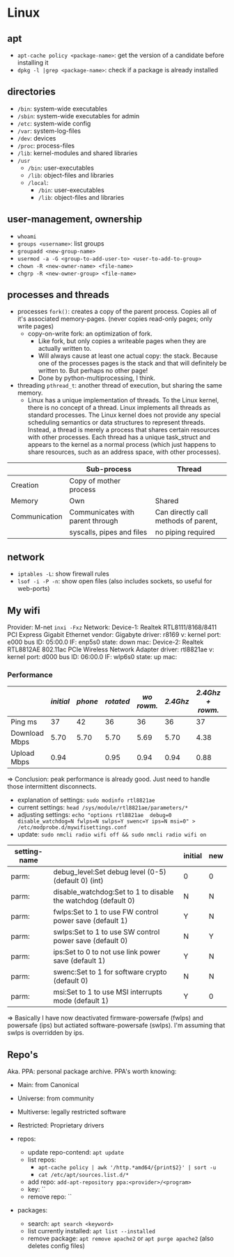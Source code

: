 # Linux

## apt

 - `apt-cache policy <package-name>`: get the version of a candidate before installing it
 - `dpkg -l |grep <package-name>`: check if a package is already installed



## directories

- `/bin`: system-wide executables
- `/sbin`: system-wide executables for admin
- `/etc`: system-wide config
- `/var`: system-log-files
- `/dev`: devices
- `/proc`: process-files
- `/lib`: kernel-modules and shared libraries
- `/usr`
    - `/bin`: user-executables
    - `/lib`: object-files and libraries
    - `/local`:
        - `/bin`: user-executables
        - `/lib`: object-files and libraries


## user-management, ownership

- `whoami`
- `groups <username>`: list groups
- `groupadd <new-group-name>`
- `usermod -a -G <group-to-add-user-to> <user-to-add-to-group>`
- `chown -R <new-owner-name> <file-name>`
- `chgrp -R <new-owner-group> <file-name>`


## processes and threads
- processes `fork()`: creates a copy of the parent process. Copies all of it's associated memory-pages. (never copies read-only pages; only write pages)
  - copy-on-write fork: an optimization of fork. 
    - Like fork, but only copies a writeable pages when they are actually written to.
    - Will always cause at least one actual copy: the stack. Because one of the processes pages is the stack and that will definitely be written to. But perhaps no other page!
    - Done by python-multiprocessing, I think. 
- threading `pthread_t`: another thread of execution, but sharing the same memory.
  - Linux has a unique implementation of threads. To the Linux kernel, there is no concept of a thread. Linux implements all threads as standard processes. The Linux kernel does not provide any special scheduling semantics or data structures to represent threads. Instead, a thread is merely a process that shares certain resources with other processes. Each thread has a unique task_struct and appears to the kernel as a normal process (which just happens to share resources, such as an address space, with other processes).

|               | Sub-process                         | Thread                                |
|---------------|-------------------------------------|---------------------------------------|
| Creation      | Copy of mother process              |                                       |                                        
| Memory        | Own                                 | Shared                                |
| Communication | Communicates with parent through    | Can directly call methods of parent,  |
|               | syscalls, pipes and files           | no piping required                    |




## network

- `iptables -L`: show firewall rules
- `lsof -i -P -n`: show open files (also includes sockets, so useful for web-ports)



## My wifi
Provider: M-net
`inxi -Fxz`
Network:   Device-1: Realtek RTL8111/8168/8411 PCI Express Gigabit Ethernet 
           vendor: Gigabyte 
           driver: r8169 v: kernel port: e000 bus ID: 05:00.0 
           IF: enp5s0 state: down mac: <filter> 
           Device-2: Realtek RTL8812AE 802.11ac PCIe Wireless Network Adapter 
           driver: rtl8821ae v: kernel port: d000 bus ID: 06:00.0 
           IF: wlp6s0 state: up mac: <filter>

### Performance
|               | *initial* | *phone*  | *rotated* | *wo rowm.* | *2.4Ghz* | *2.4Ghz + rowm.*| *laptop*
|---------------|-----------|----------|-----------|------------|----------|-----------------|---------
| Ping ms       | 37        | 42       | 36        | 36         | 36       | 37              | 38
| Download Mbps | 5.70      | 5.70     | 5.70      | 5.69       | 5.70     | 4.38            | 5.70
| Upload Mbps   | 0.94      |          | 0.95      | 0.94       | 0.94     | 0.88            | 0.94
=> Conclusion: peak performance is already good. Just need to handle those intermittent disconnects.


- explanation of settings: `sudo modinfo rtl8821ae`
- current settings: `head /sys/module/rtl8821ae/parameters/* `
- adjusting settings: `echo "options rtl8821ae  debug=0 disable_watchdog=N fwlps=N swlps=Y swenc=Y ips=N msi=0" > /etc/modprobe.d/mywifisettings.conf`
- update: `sudo nmcli radio wifi off && sudo nmcli radio wifi on`

| setting-name  |                                                                 | initial | new
|---------------|-----------------------------------------------------------------|---------|------
| parm:         |  debug_level:Set debug level (0-5) (default 0) (int)            | 0       | 0
| parm:         |  disable_watchdog:Set to 1 to disable the watchdog (default 0)  | N       | N
| parm:         |  fwlps:Set to 1 to use FW control power save (default 1)        | Y       | N
| parm:         |  swlps:Set to 1 to use SW control power save (default 0)        | N       | Y
| parm:         |  ips:Set to 0 to not use link power save (default 1)            | Y       | N
| parm:         |  swenc:Set to 1 for software crypto (default 0)                 | N       | N
| parm:         |  msi:Set to 1 to use MSI interrupts mode (default 1)            | Y       | 0

=> Basically I have now deactivated firmware-powersafe (fwlps) and powersafe (ips) but actiated software-powersafe (swlps). I'm assuming that swlps is overridden by ips.


## Repo's
Aka. PPA: personal package archive.
PPA's worth knowing:
 - Main: from Canonical
 - Universe: from community
 - Multiverse: legally restricted software
 - Restricted: Proprietary drivers

- repos:
  - update repo-contend: `apt update`
  - list repos: 
    - `apt-cache policy | awk '/http.*amd64/{print$2}' | sort -u`
    - `cat /etc/apt/sources.list.d/*`
  - add repo: `add-apt-repository ppa:<provider>/<program>`
  - key: ``
  - remove repo: ``
- packages:
  - search: `apt search <keyword>`
  - list currently installed: `apt list --installed`
  - remove package: `apt remove apache2` or `apt purge apache2` (also deletes config files)